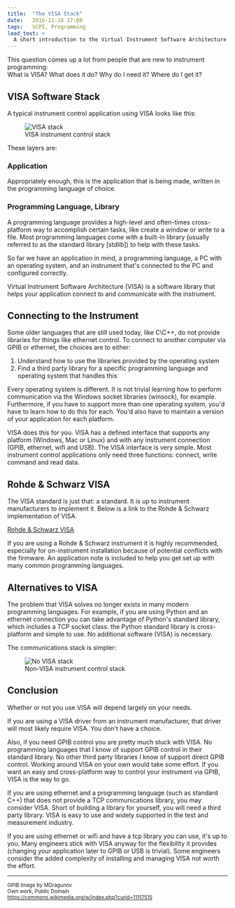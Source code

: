 ```yaml
---
title:  "The VISA Stack"
date:   2016-11-16 17:00
tags:   SCPI, Programming
lead_text: >
  A short introduction to the Virtual Instrument Software Architecture (VISA)
---
```


This question comes up a lot from people that are new to instrument programming:  
What is VISA? What does it do? Why do I need it? Where do I get it?

VISA Software Stack
-------------------

A typical instrument control application using VISA looks like this:

<figure class="center">
	<img class="tall-img" alt="VISA stack" src="/blog/2016/11/16/the-visa-stack/visa-stack.svg" />
	<figcaption>
		VISA instrument control stack
	</figcaption>
</figure>

These layers are:

### Application  
Appropriately enough, this is the application that is being made, written in the programming language of choice.

### Programming Language, Library
A programming language provides a high-level and often-times cross-platform way to accomplish certain tasks, like create a window or write to a file. Most programming languages come with a built-in library (usually referred to as the standard library [stdlib]) to help with these tasks.

So far we have an application in mind, a programming language, a PC with an operating system, and an instrument that's connected to the PC and configured correctly.

Virtual Instrument Software Architecture (VISA) is a software library that helps your application connect to and communicate with the instrument.

Connecting to the Instrument
----------------------------

Some older languages that are still used today, like C\C++, do not provide libraries for things like ethernet control. To connect to another computer via GPIB or ethernet, the choices are to either:

1. Understand how to use the libraries provided by the operating system
2. Find a third party library for a specific programming language and operating system that handles this

Every operating system is different. It is not trivial learning how to perform communication via the Windows socket libraries (winsock), for example. Furthermore, if you have to support more than one operating system, you'd have to learn how to do this for each. You'd also have to maintain a version of your application for each platform.

VISA does this for you. VISA has a defined interface that supports any platform (Windows, Mac or Linux) and with any instrument connection (GPIB, ethernet, wifi and USB). The VISA interface is very simple. Most instrument control applications only need three functions: connect, write command and read data.

Rohde & Schwarz VISA
--------------------

The VISA standard is just that: a standard. It is up to instrument manufacturers to implement it. Below is a link to the Rohde & Schwarz implementation of VISA.

[Rohde & Schwarz VISA](https://www.rohde-schwarz.com/us/applications/r-s-visa-application-note_56280-148812.html)

If you are using a Rohde & Schwarz instrument it is highly recommended, especially for on-instrument installation because of potential conflicts with the firmware. An application note is included to help you get set up with many common programming languages.

Alternatives to VISA
--------------------

The problem that VISA solves no longer exists in many modern programming languages. For example, if you are using Python and an ethernet connection you can take advantage of Python's standard library, which includes a TCP socket class. the Python standard library is cross-platform and simple to use. No additional software (VISA) is necessary.

The communications stack is simpler:

<figure class="center">
	<img class="tall-img" alt="No VISA stack" src="/blog/2016/11/16/the-visa-stack/no-visa-stack.svg" />
	<figcaption>Non-VISA instrument control stack
	</figcaption>
</figure>

Conclusion
----------

Whether or not you use VISA will depend largely on your needs.

If you are using a VISA driver from an instrument manufacturer, that driver will most likely require VISA. You don't have a choice.

Also, if you need GPIB control you are pretty much stuck with VISA. No programming languages that I know of support GPIB control in their standard library. No other third party libraries I know of support direct GPIB control. Working around VISA on your own would take some effort. If you want an easy and cross-platform way to control your instrument via GPIB, VISA is the way to go.

If you are using ethernet and a programming language (such as standard C++) that does not provide a TCP communications library, you may consider VISA. Short of building a library for yourself, you will need a third party library. VISA is easy to use and widely supported in the test and measurement industry.

If you are using ethernet or wifi and have a tcp library you can use, it's up to you. Many engineers stick with VISA anyway for the flexibility it provides (changing your application later to GPIB or USB is trivial). Some engineers consider the added complexity of installing and managing VISA not worth the effort.

<hr />
<small>
	GPIB image by MDragunov<br>
	Own work, Public Domain<br>
	<a href="https://commons.wikimedia.org/w/index.php?curid=11117515">https://commons.wikimedia.org/w/index.php?curid=11117515</a>
</small>
